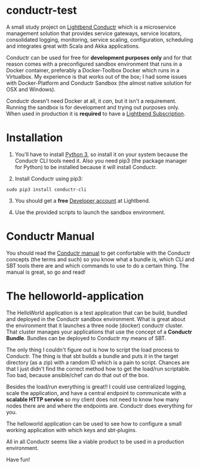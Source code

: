 # conductr-test
A small study project on [Lightbend Conductr](https://conductr.lightbend.com/) which is a microservice management solution
that provides service gateways, service locators, consolidated logging, monitoring, service scaling, configuration, scheduling
and integrates great with Scala and Akka applications.

Conductr can be used for free for __development purposes only__ and for that reason comes with a preconfigured sandbox environment
that runs in a Docker container, preferably a Docker-Toolbox Docker which runs in a Virtualbox. My experience is that works
out of the box; I had some issues with Docker-Platform and Conductr Sandbox (the almost native solution for OSX and Windows).

Conductr doesn't need Docker at all, it _can_, but it isn't a requirement. Running the sandbox is for development and trying
out purposes only. When used in production it is __required__ to have a [Lightbend Subscription](https://www.lightbend.com/platform/subscription).

# Installation
1. You'll have to install [Python 3](https://www.python.org/downloads/mac-osx/), so install it on your system because the Conductr
CLI tools need it. Also you need pip3 (the package manager for Python) to be installed because it will install Conductr.

2. Install Conductr using pip3:

```
sudo pip3 install conductr-cli
```

3. You should get a __free__ [Developer account](https://www.lightbend.com/account/login) at Lightbend.

4. Use the provided scripts to launch the sandbox environment.

# Conductr Manual
You should read the [Conductr manual](https://conductr.lightbend.com/docs/1.1.x/Home) to get confortable with the
Conductr concepts (the terms and such) so you know what a bundle is, which CLI and SBT tools there are and which commands
to use to do a certain thing. The manual is great, so go and read!

# The helloworld-application
The HelloWorld application is a test application that can be build, bundled and deployed in the Conductr sandbox environment.
What is great about the environment that it launches a three node (docker) conductr cluster. That cluster manages your applications
that use the concept of a __Conductr Bundle__. Bundles can be deployed to Conductr my means of SBT.

The only thing I couldn't figure out is how to script the load process to Conductr. The thing is that sbt builds a bundle and puts it
in the target directory (as a zip) with a random ID which is a pain to script. Chances are that I just didn't find the correct method how
to get the load/run scriptable. Too bad, because ansible/chef can do that out of the box.

Besides the load/run everything is great!! I could use centralized logging, scale the application, and have a central endpoint to
communicate with a __scalable HTTP service__ so my client does not need to know how many nodes there are and where the endpoints are.
Conductr does everything for you.

The helloworld application can be used to see how to configure a small working application with which keys and sbt-plugins.

All in all Conductr seems like a viable product to be used in a production environment.

Have fun!



